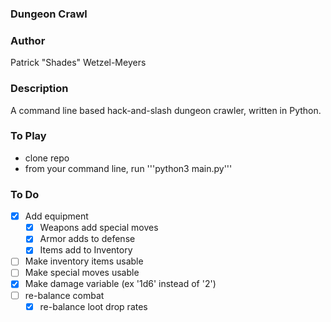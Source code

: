 ### Dungeon Crawl
### Author
Patrick "Shades" Wetzel-Meyers

### Description
A command line based hack-and-slash dungeon crawler, written in Python.

### To Play
* clone repo
* from your command line, run '''python3 main.py'''

### To Do
* [x] Add equipment
    * [x] Weapons add special moves
    * [x] Armor adds to defense
    * [x] Items add to Inventory
* [ ] Make inventory items usable
* [ ] Make special moves usable
* [x] Make damage variable (ex '1d6' instead of '2')
* [ ] re-balance combat
    * [x] re-balance loot drop rates
